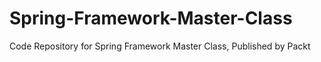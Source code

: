 # Spring-Framework-Master-Class
Code Repository for Spring Framework Master Class, Published by Packt

